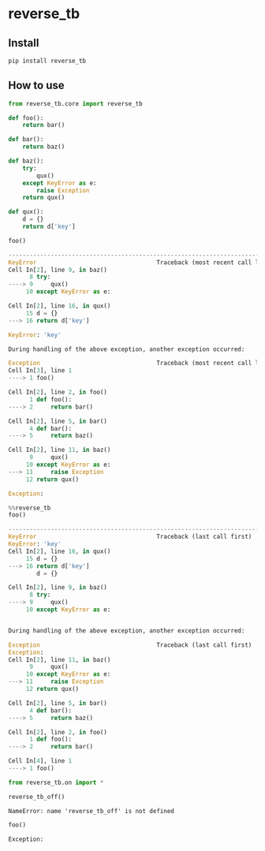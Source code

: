 reverse_tb
================

<!-- WARNING: THIS FILE WAS AUTOGENERATED! DO NOT EDIT! -->

## Install

``` sh
pip install reverse_tb
```

## How to use

``` python
from reverse_tb.core import reverse_tb
```

``` python
def foo():
    return bar()

def bar():
    return baz()

def baz():
    try:
        qux()
    except KeyError as e:
        raise Exception
    return qux()

def qux():
    d = {}
    return d['key']
```

``` python
foo()
```

``` python
---------------------------------------------------------------------------
KeyError                                  Traceback (most recent call last)
Cell In[2], line 9, in baz()
      8 try:
----> 9     qux()
     10 except KeyError as e:

Cell In[2], line 16, in qux()
     15 d = {}
---> 16 return d['key']

KeyError: 'key'

During handling of the above exception, another exception occurred:

Exception                                 Traceback (most recent call last)
Cell In[3], line 1
----> 1 foo()

Cell In[2], line 2, in foo()
      1 def foo():
----> 2     return bar()

Cell In[2], line 5, in bar()
      4 def bar():
----> 5     return baz()

Cell In[2], line 11, in baz()
      9     qux()
     10 except KeyError as e:
---> 11     raise Exception
     12 return qux()

Exception: 
```

``` python
%%reverse_tb
foo()
```

``` python
---------------------------------------------------------------------------
KeyError                                  Traceback (last call first)
KeyError: 'key'
Cell In[2], line 16, in qux()
     15 d = {}
---> 16 return d['key']
        d = {}

Cell In[2], line 9, in baz()
      8 try:
----> 9     qux()
     10 except KeyError as e:


During handling of the above exception, another exception occurred:

Exception                                 Traceback (last call first)
Exception: 
Cell In[2], line 11, in baz()
      9     qux()
     10 except KeyError as e:
---> 11     raise Exception
     12 return qux()

Cell In[2], line 5, in bar()
      4 def bar():
----> 5     return baz()

Cell In[2], line 2, in foo()
      1 def foo():
----> 2     return bar()

Cell In[4], line 1
----> 1 foo()
```

``` python
from reverse_tb.on import *
```

``` python
reverse_tb_off()
```

    NameError: name 'reverse_tb_off' is not defined

``` python
foo()
```

    Exception: 
